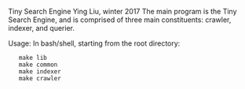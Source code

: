 Tiny Search Engine
Ying Liu, winter 2017
The main program is the Tiny Search Engine, and is comprised of three main constituents: crawler, indexer, and querier.

Usage: In bash/shell, starting from the root directory:

       make lib
       make common
       make indexer
       make crawler
